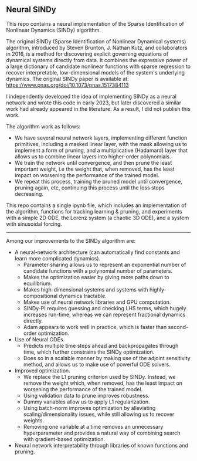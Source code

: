 ## Neural SINDy

This repo contains a neural implementation of the Sparse Identification of Nonlinear Dynamics (SINDy) algorithm.

The original SINDy (Sparse Identification of Nonlinear Dynamical systems) algorithm, introduced by Steven Brunton, J. Nathan Kutz,
and collaborators in 2016, is a method for discovering explicit governing equations of dynamical systems directly from data.
It combines the expressive power of a large dictionary of candidate nonlinear functions with sparse regression to recover interpretable,
low-dimensional models of the system's underlying dynamics. The original SINDy paper is available at: https://www.pnas.org/doi/10.1073/pnas.1517384113

I independently developed the idea of implementing SINDy as a neural network and wrote this code in early 2023, but later discovered a similar
work had already appeared in the literature. As a result, I did not publish this work.

The algorithm work as follows:
  - We have several neural network layers, implementing different function primitives, including a masked linear layer, with the mask allowing us to implement a form of pruning, and a multiplicative (Hadamard) layer that allows us to combine linear layers into higher-order polynomials.
  - We train the network until convergence, and then prune the least important weight, i.e the weight that, when removed, has the least impact on worsening the performance of the trained model.
  - We repeat this process, training the pruned model until convergence, pruning again, etc, continuing this process until the loss stops decreasing.

This repo contains a single ipynb file, which includes an implementation of the algorithm, functions for tracking learning & pruning, and
experiments with a simple 2D ODE, the Lorenz system (a chaotic 3D ODE), and a system with sinusoidal forcing.

---

Among our improvements to the SINDy algorithm are:
- A neural-network architecture (can automatically find constants and learn more complicated dynamics).
  - Parameter sharing allows us to represent an exponential number of candidate functions with a polynomial number of parameters.
  - Makes the optimization easier by giving more paths down to equilibrium.
  - Makes high-dimensional systems and systems with highly-compositional dynamics tractable.
  - Makes use of neural network libraries and GPU computation.
  - SINDy-PI requires guessing and checking LHS terms, which hugely increases run-time, whereas we can represent fractional dynamics directly.
  - Adam appears to work well in practice, which is faster than second-order optimization.
- Use of Neural ODEs.
  - Predicts multiple time steps ahead and backpropagates through time, which further constrains the SINDy optimization.
  - Does so in a scalable manner by making use of the adjoint sensitivity method, and allows us to make use of powerful ODE solvers.
- Improved optimization.
  - We replace the L1 pruning criterion used by SINDy. Instead, we remove the weight which, when removed, has the least impact on worsening the performance of the trained model.
  - Using validation data to prune improves robustness.
  - Dummy variables allow us to apply L1 regularization.
  - Using batch-norm improves optimization by alleviating scaling/dimensionality issues, while still allowing us to recover weights.
  - Removing one variable at a time removes an unnecessary hyperparameter and provides a natural way of combining search with gradient-based optimization.
- Neural network interpretability through libraries of known functions and pruning.
